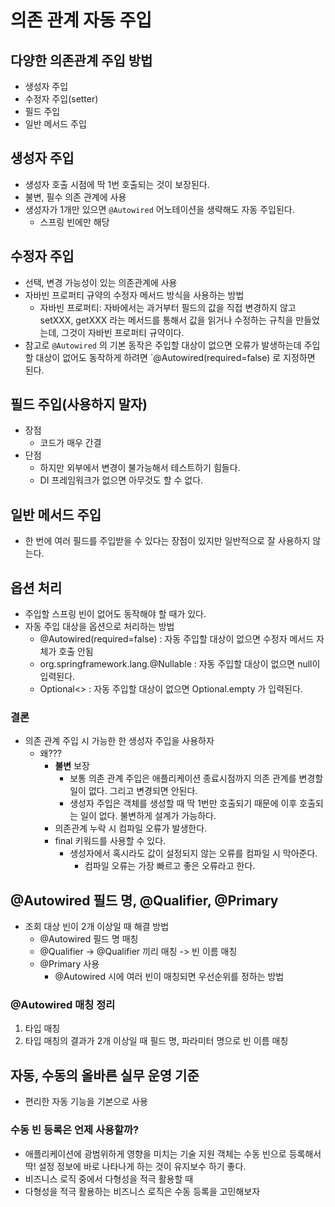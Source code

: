# 의존 관계 자동 주입

## 다양한 의존관계 주입 방법
- 생성자 주입
- 수정자 주입(setter)
- 필드 주입
- 일반 메서드 주입


## 생성자 주입
- 생성자 호출 시점에 딱 1번 호출되는 것이 보장된다.
- 불변, 필수 의존 관계에 사용
- 생성자가 1개만 있으면 `@Autowired` 어노테이션을 생략해도 자동 주입된다.
  - 스프링 빈에만 해당

## 수정자 주입
- 선택, 변경 가능성이 있는 의존관계에 사용
- 자바빈 프로퍼티 규약의 수정자 메서드 방식을 사용하는 방법
  - 자바빈 프로퍼티: 자바에서는 과거부터 필드의 값을 직접 변경하지 않고 setXXX, getXXX 라는 메서드를 통해서 값을 읽거나 수정하는 규칙을 만들었는데, 그것이 자바빈 프로퍼티 규약이다. 
- 참고로 `@Autowired` 의 기본 동작은 주입할 대상이 없으면 오류가 발생하는데 주입할 대상이 없어도 동작하게 하려면 `@Autowired(required=false) 로 지정하면 된다.

## 필드 주입(사용하지 말자)
- 장점  
  - 코드가 매우 간결
- 단점
  - 하지만 외부에서 변경이 불가능해서 테스트하기 힘들다. 
  - DI 프레임워크가 없으면 아무것도 할 수 없다.

## 일반 메서드 주입
- 한 번에 여러 필드를 주입받을 수 있다는 장점이 있지만 일반적으로 잘 사용하지 않는다.

## 옵션 처리
- 주입할 스프링 빈이 없어도 동작해야 할 때가 있다.
- 자동 주입 대상을 옵션으로 처리하는 방법
  - @Autowired(required=false) : 자동 주입할 대상이 없으면 수정자 메서드 자체가 호출 안됨
  - org.springframework.lang.@Nullable : 자동 주입할 대상이 없으면 null이 입력된다.
  - Optional<> : 자동 주입할 대상이 없으면 Optional.empty 가 입력된다.

### 결론
- 의존 관계 주입 시 가능한 한 생성자 주입을 사용하자
  - 왜???
    - **불변** 보장
      - 보통 의존 관계 주입은 애플리케이션 종료시점까지 의존 관계를 변경할 일이 없다. 그리고 변경되면 안된다.
      - 생성자 주입은 객체를 생성할 때 딱 1번만 호출되기 때문에 이후 호출되는 일이 없다. 불변하게 설계가 가능하다. 
    - 의존관계 누락 시 컴파일 오류가 발생한다. 
    - final 키워드를 사용할 수 있다.
      - 생성자에서 혹시라도 값이 설정되지 않는 오류를 컴파일 시 막아준다. 
        - 컴파일 오류는 가장 빠르고 좋은 오류라고 한다. 

## @Autowired 필드 명, @Qualifier, @Primary
- 조회 대상 빈이 2개 이상일 때 해결 방법
  - @Autowired 필드 명 매칭
  - @Qualifier -> @Qualifier 끼리 매칭 -> 빈 이름 매칭 
  - @Primary 사용
    - @Autowired 시에 여러 빈이 매칭되면 우선순위를 정하는 방법


### @Autowired 매칭 정리
1. 타입 매칭
2. 타입 매칭의 결과가 2개 이상일 때 필드 명, 파라미터 명으로 빈 이름 매칭

## 자동, 수동의 올바른 실무 운영 기준
- 편리한 자동 기능을 기본으로 사용 

### 수동 빈 등록은 언제 사용할까?
- 애플리케이션에 광범위하게 영향을 미치는 기술 지원 객체는 수동 빈으로 등록해서 딱! 설정 정보에 바로 나타나게 하는 것이 유지보수 하기 좋다.
- 비즈니스 로직 중에서 다형성을 적극 활용할 때
- 다형성을 적극 활용하는 비즈니스 로직은 수동 등록을 고민해보자